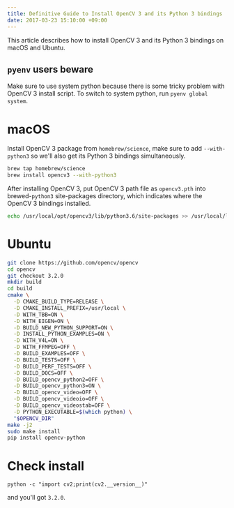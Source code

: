 ```yaml
---
title: Definitive Guide to Install OpenCV 3 and its Python 3 bindings
date: 2017-03-23 15:10:00 +09:00
---
```


This article describes how to install OpenCV 3 and its Python 3 bindings on macOS and Ubuntu.

## `pyenv` users beware

Make sure to use system python because there is some tricky problem with OpenCV 3 install script.
To switch to system python, run `pyenv global system`.

# macOS

Install OpenCV 3 package from `homebrew/science`, make sure to add `--with-python3` so we'll also get its Python 3 bindings simultaneously.

```bash
brew tap homebrew/science
brew install opencv3 --with-python3
```

After installing OpenCV 3, put OpenCV 3 path file as `opencv3.pth` into brewed-`python3` site-packages directory, which indicates where the OpenCV 3 bindings installed.

```bash
echo /usr/local/opt/opencv3/lib/python3.6/site-packages >> /usr/local/lib/python3.6/site-packages/opencv3.pth
```

# Ubuntu

```bash
git clone https://github.com/opencv/opencv
cd opencv
git checkout 3.2.0
mkdir build
cd build
cmake \
  -D CMAKE_BUILD_TYPE=RELEASE \
  -D CMAKE_INSTALL_PREFIX=/usr/local \
  -D WITH_TBB=ON \
  -D WITH_EIGEN=ON \
  -D BUILD_NEW_PYTHON_SUPPORT=ON \
  -D INSTALL_PYTHON_EXAMPLES=ON \
  -D WITH_V4L=ON \
  -D WITH_FFMPEG=OFF \
  -D BUILD_EXAMPLES=OFF \
  -D BUILD_TESTS=OFF \
  -D BUILD_PERF_TESTS=OFF \
  -D BUILD_DOCS=OFF \
  -D BUILD_opencv_python2=OFF \
  -D BUILD_opencv_python3=ON \
  -D BUILD_opencv_video=OFF \
  -D BUILD_opencv_videoio=OFF \
  -D BUILD_opencv_videostab=OFF \
  -D PYTHON_EXECUTABLE=$(which python) \
  "$OPENCV_DIR"
make -j2
sudo make install
pip install opencv-python
```

# Check install

```
python -c "import cv2;print(cv2.__version__)"
```

and you'll got `3.2.0`.